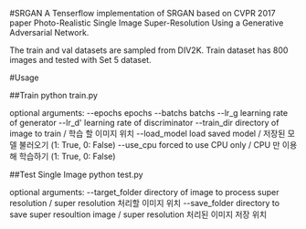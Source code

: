 #SRGAN
A Tenserflow implementation of SRGAN based on CVPR 2017 paper Photo-Realistic Single Image Super-Resolution Using a Generative Adversarial Network.

The train and val datasets are sampled from DIV2K. Train dataset has 800 images and tested with Set 5 dataset.

#Usage

##Train 
python train.py

optional arguments:
--epochs                 epochs
--batchs                 batchs
--lr_g                   learning rate of generator
--lr_d'                  learning rate of discriminator
--train_dir              directory of image to train / 학습 할 이미지 위치
--load_model             load saved model / 저장된 모델 불러오기 (1: True, 0: False)
--use_cpu                forced to use CPU only / CPU 만 이용해 학습하기 (1: True, 0: False)

##Test Single Image
python test.py

optional arguments:
--target_folder         directory of image to process super resolution / super resolution 처리할 이미지 위치
--save_folder           directory to save super resoultion image / super resolution 처리된 이미지 저장 위치
